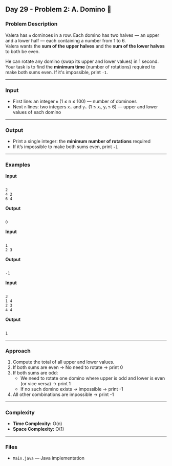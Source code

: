 ## Day 29 - Problem 2: A. Domino 🎲

### Problem Description

Valera has `n` dominoes in a row. Each domino has two halves — an upper and a lower half — each containing a number from 1 to 6.  
Valera wants the **sum of the upper halves** and the **sum of the lower halves** to both be even.

He can rotate any domino (swap its upper and lower values) in 1 second. Your task is to find the **minimum time** (number of rotations) required to make both sums even. If it's impossible, print `-1`.

---

### Input

- First line: an integer `n` (1 ≤ n ≤ 100) — number of dominoes  
- Next `n` lines: two integers `xᵢ` and `yᵢ` (1 ≤ xᵢ, yᵢ ≤ 6) — upper and lower values of each domino

---

### Output

- Print a single integer: the **minimum number of rotations** required  
- If it’s impossible to make both sums even, print `-1`

---

### Examples

**Input**
```

2
4 2
6 4

```
**Output**
```

0

```

**Input**
```

1
2 3

```
**Output**
```

-1

```

**Input**
```

3
1 4
2 3
4 4

```
**Output**
```

1

```

---

### Approach

1. Compute the total of all upper and lower values.
2. If both sums are even → No need to rotate → print 0
3. If both sums are odd:
   - We need to rotate one domino where upper is odd and lower is even (or vice versa) → print 1
   - If no such domino exists → impossible → print -1
4. All other combinations are impossible → print -1

---

### Complexity

- **Time Complexity:** O(n)  
- **Space Complexity:** O(1)

---

### Files

- `Main.java` — Java implementation